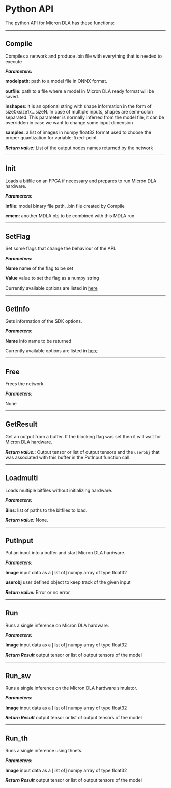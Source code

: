# Python API

The python API for Micron DLA has these functions:

******
## Compile

Compiles a network and produce .bin file with everything that is needed to execute

***Parameters:***

**modelpath**: path to a model file in ONNX format.

**outfile**: path to a file where a model in Micron DLA ready format will be saved.

**inshapes**: it is an optional string with shape information in the form of size0xsize1x...sizeN. In case of multiple inputs, shapes are semi-colon separated. This parameter is normally inferred from the model file, it can be overridden in case we want to change some input dimension

**samples**: a list of images in numpy float32 format used to choose the proper quantization for variable-fixed-point

***Return value:*** List of the output nodes names returned by the network

******
## Init

Loads a bitfile on an FPGA if necessary and prepares to run Micron DLA hardware.

***Parameters:***

**infile**: model binary file path. .bin file created by Compile

**cmem**: another MDLA obj to be combined with this MDLA run.

******
## SetFlag

Set some flags that change the behaviour of the API.

***Parameters:***

**Name** name of the flag to be set

**Value** value to set the flag as a numpy string

Currently available options are listed in [here](Codes.md)

******
## GetInfo

Gets information of the SDK options.

***Parameters:***

**Name** info name to be returned

Currently available options are listed in [here](Codes.md)

******
## Free

Frees the network.

***Parameters:***

None

******
## GetResult

Get an output from a buffer. If the blocking flag was set then it will wait for Micron DLA hardware.

***Return value:***:  Output tensor or list of output tensors and the `userobj` that was associated with this
buffer in the PutInput function call.


******
## Loadmulti

Loads multiple bitfiles without initializing hardware.

***Parameters:***

**Bins**: list of paths to the bitfiles to load.

***Return value:*** None.

******
## PutInput

Put an input into a buffer and start Micron DLA hardware.

***Parameters:***

**Image** input data as a [list of] numpy array of type float32

**userobj** user defined object to keep track of the given input

***Return value:*** Error or no error

******

## Run

Runs a single inference on Micron DLA hardware.

***Parameters:***

**Image** input data as a [list of] numpy array of type float32

***Return Result*** output tensor or list of output tensors of the model

******
## Run\_sw

Runs a single inference on the Micron DLA hardware simulator.

***Parameters:***

**Image** input data as a [list of] numpy array of type float32

***Return Result*** output tensor or list of output tensors of the model

******
## Run\_th

Runs a single inference using thnets.

***Parameters:***

**Image** input data as a [list of] numpy array of type float32

***Return Result*** output tensor or list of output tensors of the model





<!--- EVERYTHING BELOW THIS LINE IS NOT INCLUDED
******
## WriteWeights

Write weights to an address in shared memory. <img src="https://nam01.safelinks.protection.outlook.com/?url=https%3A%2F%2Fmedia.giphy.com%2Fmedia%2FbqOXGPltRyedrOrB6h%2Fgiphy.gif&amp;data=02%7C01%7Crandymeyer%40micron.com%7C6389ac7145ea4040aa9308d7a5caed32%7Cf38a5ecd28134862b11bac1d563c806f%7C0%7C0%7C637160163285007550&amp;sdata=r%2BTqU%2FNg6iWXKrPC4i4aWOEfNkHF1KoxmldNsAHjAdU%3D&amp;reserved=0" width="30" height="30" /><span style="color:red">FIXME FIXME FIXME.  address????</span><img src="https://nam01.safelinks.protection.outlook.com/?url=https%3A%2F%2Fmedia.giphy.com%2Fmedia%2FbqOXGPltRyedrOrB6h%2Fgiphy.gif&amp;data=02%7C01%7Crandymeyer%40micron.com%7C6389ac7145ea4040aa9308d7a5caed32%7Cf38a5ecd28134862b11bac1d563c806f%7C0%7C0%7C637160163285007550&amp;sdata=r%2BTqU%2FNg6iWXKrPC4i4aWOEfNkHF1KoxmldNsAHjAdU%3D&amp;reserved=0" width="30" height="30" />

***Parameters:***

**Weight** weights as a contiguous array.

**Node** id of the layer for which weights are being overwritten.

***Return value:*** None.

******
## ReadData

Read data from an address in shared memory.

***Parameters:***

**Addr** shared memory address of the start of the data to read.

**Data** numpy array where the data will be stored.

**Card** FPGA card index.

***Return value:*** None.

******
## WriteData

Write data to an address in shared memory.

***Parameters:***

**Addr** shared memory address of the location to write the data.

**Data** numpy array containing data to write.

**Card** FPGA card index.

***Return value:*** None.

-->
